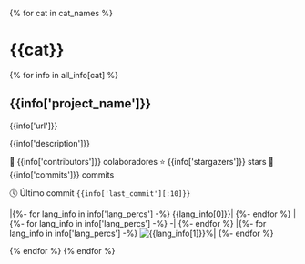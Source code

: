 {% for cat  in cat_names %} 
# {{cat}}
{% for info in all_info[cat] %}
## {{info['project_name']}}
{{info['url']}}

{{info['description']}}

:busts_in_silhouette: {{info['contributors']}} colaboradores
:star: {{info['stargazers']}} stars
:page_with_curl: {{info['commits']}} commits

:clock5: Último commit `{{info['last_commit'][:10]}}`

|{%- for lang_info in info['lang_percs'] -%}
{{lang_info[0]}}|
{%- endfor %}
|{%- for lang_info in info['lang_percs'] -%}
-|
{%- endfor %}
|{%- for lang_info in info['lang_percs'] -%}
![{{lang_info[1]}}%](https://progress-bar.dev/{{lang_info[1]}})|
{%- endfor %}

{% endfor %}
{% endfor %}
